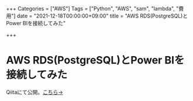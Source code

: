 +++
Categories = ["AWS"]
Tags = ["Python", "AWS", "sam", "lambda", "費用"]
date = "2021-12-18T00:00:00+09:00"
title = "AWS RDS(PostgreSQL)とPower BIを接続してみた"

+++

# AWS RDS(PostgreSQL)とPower BIを接続してみた
Qiitaにて公開。[こちら→](https://qiita.com/t-taku/items/cc9b06a16c91abaea929)
